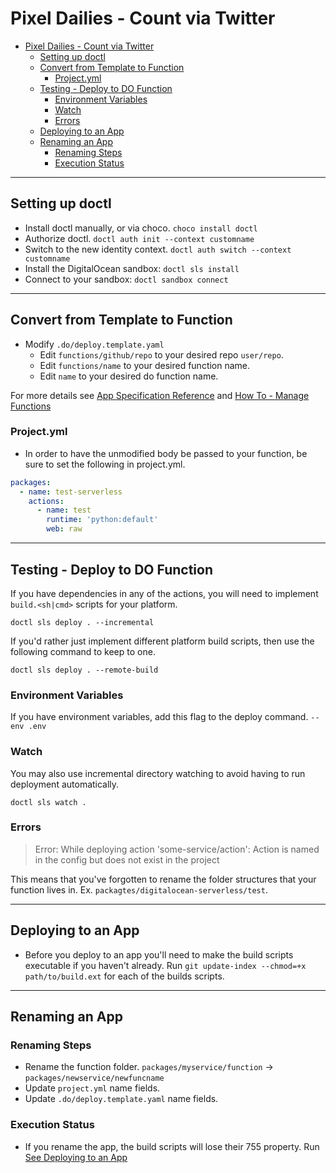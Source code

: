 # Pixel Dailies - Count via Twitter

- [Pixel Dailies - Count via Twitter](#pixel-dailies---count-via-twitter)
  - [Setting up doctl](#setting-up-doctl)
  - [Convert from Template to Function](#convert-from-template-to-function)
    - [Project.yml](#projectyml)
  - [Testing - Deploy to DO Function](#testing---deploy-to-do-function)
    - [Environment Variables](#environment-variables)
    - [Watch](#watch)
    - [Errors](#errors)
  - [Deploying to an App](#deploying-to-an-app)
  - [Renaming an App](#renaming-an-app)
    - [Renaming Steps](#renaming-steps)
    - [Execution Status](#execution-status)

----

## Setting up doctl

- Install doctl manually, or via choco. `choco install doctl`
- Authorize doctl. `doctl auth init --context customname`
- Switch to the new identity context. `doctl auth switch --context customname`
- Install the DigitalOcean sandbox: `doctl sls install`
- Connect to your sandbox: `doctl sandbox connect`

----

## Convert from Template to Function

- Modify `.do/deploy.template.yaml`
  - Edit `functions/github/repo` to your desired repo `user/repo`.
  - Edit `functions/name` to your desired function name.
  - Edit `name` to your desired do function name.

For more details see [App Specification Reference](https://docs.digitalocean.com/products/app-platform/references/app-specification-reference/) and [How To - Manage Functions](https://docs.digitalocean.com/products/app-platform/how-to/manage-functions/)

### Project.yml

- In order to have the unmodified body be passed to your function,
be sure to set the following in project.yml.

```yml
packages:
  - name: test-serverless
    actions:
      - name: test
        runtime: 'python:default'
        web: raw

```

----

## Testing - Deploy to DO Function

If you have dependencies in any of the actions,
you will need to implement `build.<sh|cmd>` scripts for your platform.

`doctl sls deploy . --incremental`

If you'd rather just implement different platform build scripts,
then use the following command to keep to one.

`doctl sls deploy . --remote-build`

### Environment Variables

If you have environment variables, add this flag to the deploy command.
`--env .env`

### Watch

You may also use incremental directory watching to avoid having to run deployment automatically.

`doctl sls watch .`

### Errors

> Error: While deploying action 'some-service/action': Action is named in the config but does not exist in the project

This means that you've forgotten to rename the folder structures that your function lives in. Ex. `packagtes/digitalocean-serverless/test`.

----

## Deploying to an App

- Before you deploy to an app you'll need to make the build scripts executable if you haven't already. Run `git update-index --chmod=+x path/to/build.ext` for each of the builds scripts.

----

## Renaming an App

### Renaming Steps

- Rename the function folder. `packages/myservice/function` -> `packages/newservice/newfuncname`
- Update `project.yml` name fields.
- Update `.do/deploy.template.yaml` name fields.

### Execution Status

- If you rename the app, the build scripts will lose their 755 property. Run [See Deploying to an App](#deploying-to-an-app)
